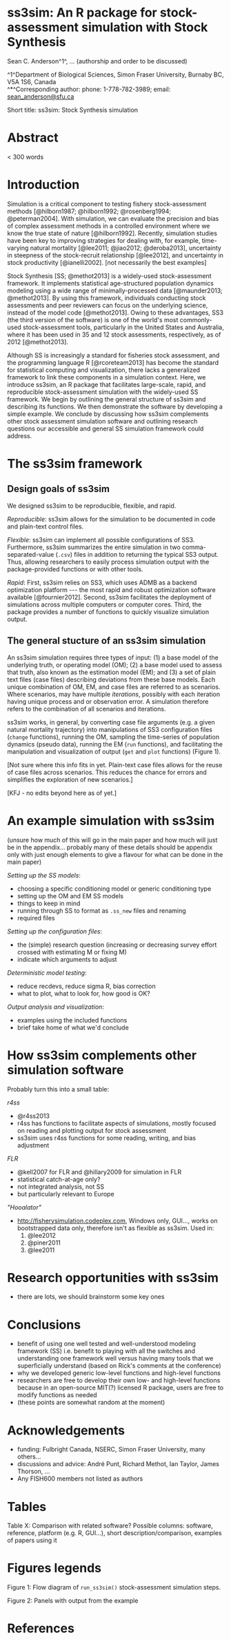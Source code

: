 # ss3sim: An R package for stock-assessment simulation with Stock Synthesis

Sean C. Anderson^1^, ...
(authorship and order to be discussed)

^1^Department of Biological Sciences, Simon Fraser University, Burnaby BC, V5A
1S6, Canada  
^*^Corresponding author: phone: 1-778-782-3989; email: sean_anderson@sfu.ca

Short title: ss3sim: Stock Synthesis simulation

# Abstract

< 300 words

# Introduction

Simulation is a critical component to testing fishery stock-assessment methods
[@hilborn1987; @hilborn1992; @rosenberg1994; @peterman2004]. With simulation,
we can evaluate the precision and bias of complex assessment methods in a
controlled environment where we know the true state of nature [@hilborn1992].
Recently, simulation studies have been key to improving strategies for dealing
with, for example, time-varying natural mortality [@lee2011; @jiao2012;
@deroba2013], uncertainty in steepness of the stock-recruit relationship
[@lee2012], and uncertainty in stock productivity [@ianelli2002]. [not
necessarily the best examples]

Stock Synthesis [SS; @methot2013] is a widely-used stock-assessment
framework. It implements statistical age-structured population dynamics
modeling using a wide range of minimally-processed data [@maunder2013;
@methot2013]. By using this framework, individuals conducting stock
assessments and peer reviewers can focus on the underlying science, instead of
the model code [@methot2013]. Owing to these advantages, SS3 (the third
version of the software) is one of the world's most commonly-used
stock-assessment tools, particularly in the United States and Australia, where
it has been used in 35 and 12 stock assessments, respectively, as of 2012
[@methot2013].

Although SS is increasingly a standard for fisheries stock assessment, and the
programming language R [@rcoreteam2013] has become the standard for
statistical computing and visualization, there lacks a generalized framework to
link these components in a simulation context. Here, we introduce ss3sim, an R
package that facilitates large-scale, rapid, and reproducible stock-assessment
simulation with the widely-used SS framework. We begin by outlining the
general structure of ss3sim and describing its functions. We then demonstrate
the software by developing a simple example. We conclude by discussing how
ss3sim complements other stock assessment simulation software and outlining
research questions our accessible and general SS simulation framework could
address.

# The ss3sim framework

## Design goals of ss3sim

We designed ss3sim to be reproducible, flexible, and rapid.

*Reproducible*: ss3sim allows for the simulation to be documented in code 
and plain-text control files.

*Flexible*: ss3sim can implement all possible configurations of SS3. Furthermore, 
ss3sim summarizes the entire simulation in two comma-separated-value (`.csv`) 
files in addition to returning the typical SS3 output. Thus, allowing 
researchers to easily process simulation output with the package-provided 
functions or with other tools.

*Rapid*: First, ss3sim relies on SS3, which uses ADMB as a backend
optimization platform --- the most rapid and robust optimization software
available [@fournier2012]. Second, ss3sim facilitates the deployment of simulations 
across multiple computers or computer cores. Third, the package provides a
number of functions to quickly visualize simulation output.

## The general stucture of an ss3sim simulation

An ss3sim simulation requires three types of input: (1) a base model of the 
underlying truth, or operating model (OM); (2) a base model used to assess 
that truth, also known as the estimation model (EM); and (3) a set of plain 
text files (case files) describing deviations from these base models. 
Each unique combination of OM, EM, and case files are referred to as scenarios.
Where scenarios, may have multiple *iterations*, possibly with each iteration 
having unique process and or observation error. 
A simulation therefore refers to the combination of all scenarios and iterations.

ss3sim works, in general, by converting case file arguments (e.g. a
given natural mortality trajectory) into manipulations of SS3 configuration
files (`change` functions), running the OM, sampling the time-series of population 
dynamics (pseudo data), running the EM (`run` functions), and facilitating 
the manipulation and visualization of output (`get` and `plot` functions) (Figure 1).

[Not sure where this info fits in yet.
Plain-text case files allows for the reuse of case files across scenarios.
This reduces the chance for errors and simplifies the exploration of new scenarios.]

[KFJ - no edits beyond here as of yet.]

# An example simulation with ss3sim

(unsure how much of this will go in the main paper and how much will just be
in the appendix... probably many of these details should be appendix only with
just enough elements to give a flavour for what can be done in the main paper)

*Setting up the SS models*: 

- choosing a specific conditioning model or generic conditioning type
- setting up the OM and EM SS models
- things to keep in mind
- running through SS to format as `.ss_new` files and renaming
- required files

*Setting up the configuration files*:

- the (simple) research question (increasing or decreasing survey effort
  crossed with estimating M or fixing M)
- indicate which arguments to adjust

*Deterministic model testing*:

- reduce recdevs, reduce sigma R, bias correction
- what to plot, what to look for, how good is OK?

*Output analysis and visualization*:

- examples using the included functions
- brief take home of what we'd conclude

# How ss3sim complements other simulation software

Probably turn this into a small table:

*r4ss*

- @r4ss2013
- r4ss has functions to facilitate aspects of simulations, mostly focused on
  reading and plotting output for stock assessment
- ss3sim uses r4ss functions for some reading, writing, and bias adjustment

*FLR*

- @kell2007 for FLR and @hillary2009 for simulation in FLR
- statistical catch-at-age only?
- not integrated analysis, not SS
- but particularly relevant to Europe

*"Hooalator"*

- http://fisherysimulation.codeplex.com, Windows only, GUI..., works on
  bootstrapped data only, therefore isn't as flexible as ss3sim. Used in:
    1. @lee2012
    2. @piner2011
    3. @lee2011

# Research opportunities with ss3sim

- there are lots, we should brainstorm some key ones

# Conclusions

- benefit of using one well tested and well-understood modeling framework (SS)
  i.e. benefit to playing with all the switches and understanding one
  framework well versus having many tools that we superficially understand
  (based on Rick's comments at the conference)
- why we developed generic low-level functions and high-level functions
- researchers are free to develop their own low- and high-level functions
  because in an open-source MIT(?) licensed R package, users are free to
  modify functions as needed
- (these points are somewhat random at the moment)

# Acknowledgements

- funding: Fulbright Canada, NSERC, Simon Fraser University, many others...
- discussions and advice: André Punt, Richard Methot, Ian Taylor, James
  Thorson, ...
- Any FISH600 members not listed as authors

# Tables

Table X: Comparison with related software? Possible columns: software,
reference, platform (e.g. R, GUI...), short description/comparison, examples
of papers using it

# Figures legends

Figure 1: Flow diagram of `run_ss3sim()` stock-assessment simulation steps.

Figure 2: Panels with output from the example


# References
